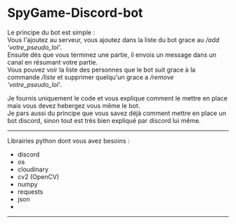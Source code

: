 # SpyGame-Discord-bot

Le principe du bot est simple : <br>
Vous l'ajoutez au serveur, vous ajoutez dans la liste du bot grace au */add 'votre_pseudo_lol'*. <br>
Ensuite dès que vous terminez une partie, il envois un message dans un canal en résumant votre partie. <br>
Vous pouvez voir la liste des personnes que le bot suit grace à la commande */liste* et supprimer quelqu'un grace a */remove 'votre_pseudo_lol'*. <br>

Je fournis uniquement le code et vous explique comment le mettre en place mais vous devez hebergez vous même le bot.<br>
Je pars aussi du principe que vous savez déjà comment mettre en place un bot discord, sinon tout est très bien expliqué par discord lui même. <br>

*******

Librairies python dont vous avez besoins : 
* discord 
* os
* cloudinary
* cv2 (OpenCV)
* numpy
* requests
* json 
* 
*******


